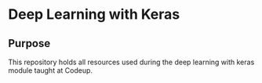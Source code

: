 # Deep Learning with Keras

## Purpose
This repository holds all resources used during the deep learning with keras module taught at Codeup.